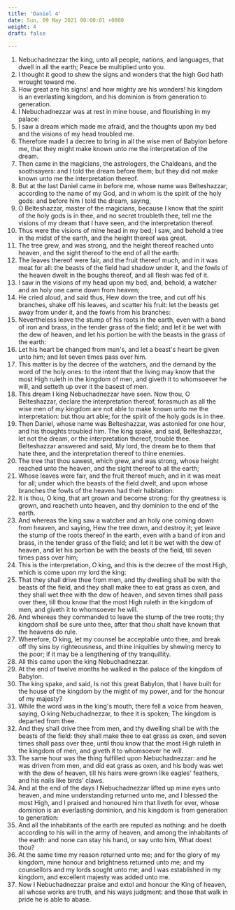 ```yaml
---
title: 'Daniel 4'
date: Sun, 09 May 2021 00:00:01 +0000
weight: 4
draft: false
  
---
```


1. Nebuchadnezzar the king, unto all people, nations, and languages, that dwell in all the earth; Peace be multiplied unto you.
2. I thought it good to shew the signs and wonders that the high God hath wrought toward me.
3. How great are his signs! and how mighty are his wonders! his kingdom is an everlasting kingdom, and his dominion is from generation to generation.
4. I Nebuchadnezzar was at rest in mine house, and flourishing in my palace:
5. I saw a dream which made me afraid, and the thoughts upon my bed and the visions of my head troubled me.
6. Therefore made I a decree to bring in all the wise men of Babylon before me, that they might make known unto me the interpretation of the dream.
7. Then came in the magicians, the astrologers, the Chaldeans, and the soothsayers: and I told the dream before them; but they did not make known unto me the interpretation thereof.
8. But at the last Daniel came in before me, whose name was Belteshazzar, according to the name of my God, and in whom is the spirit of the holy gods: and before him I told the dream, saying,
9. O Belteshazzar, master of the magicians, because I know that the spirit of the holy gods is in thee, and no secret troubleth thee, tell me the visions of my dream that I have seen, and the interpretation thereof.
10. Thus were the visions of mine head in my bed; I saw, and behold a tree in the midst of the earth, and the height thereof was great.
11. The tree grew, and was strong, and the height thereof reached unto heaven, and the sight thereof to the end of all the earth:
12. The leaves thereof were fair, and the fruit thereof much, and in it was meat for all: the beasts of the field had shadow under it, and the fowls of the heaven dwelt in the boughs thereof, and all flesh was fed of it.
13. I saw in the visions of my head upon my bed, and, behold, a watcher and an holy one came down from heaven;
14. He cried aloud, and said thus, Hew down the tree, and cut off his branches, shake off his leaves, and scatter his fruit: let the beasts get away from under it, and the fowls from his branches:
15. Nevertheless leave the stump of his roots in the earth, even with a band of iron and brass, in the tender grass of the field; and let it be wet with the dew of heaven, and let his portion be with the beasts in the grass of the earth:
16. Let his heart be changed from man's, and let a beast's heart be given unto him; and let seven times pass over him.
17. This matter is by the decree of the watchers, and the demand by the word of the holy ones: to the intent that the living may know that the most High ruleth in the kingdom of men, and giveth it to whomsoever he will, and setteth up over it the basest of men.
18. This dream I king Nebuchadnezzar have seen. Now thou, O Belteshazzar, declare the interpretation thereof, forasmuch as all the wise men of my kingdom are not able to make known unto me the interpretation: but thou art able; for the spirit of the holy gods is in thee.
19. Then Daniel, whose name was Belteshazzar, was astonied for one hour, and his thoughts troubled him. The king spake, and said, Belteshazzar, let not the dream, or the interpretation thereof, trouble thee. Belteshazzar answered and said, My lord, the dream be to them that hate thee, and the interpretation thereof to thine enemies.
20. The tree that thou sawest, which grew, and was strong, whose height reached unto the heaven, and the sight thereof to all the earth;
21. Whose leaves were fair, and the fruit thereof much, and in it was meat for all; under which the beasts of the field dwelt, and upon whose branches the fowls of the heaven had their habitation:
22. It is thou, O king, that art grown and become strong: for thy greatness is grown, and reacheth unto heaven, and thy dominion to the end of the earth.
23. And whereas the king saw a watcher and an holy one coming down from heaven, and saying, Hew the tree down, and destroy it; yet leave the stump of the roots thereof in the earth, even with a band of iron and brass, in the tender grass of the field; and let it be wet with the dew of heaven, and let his portion be with the beasts of the field, till seven times pass over him;
24. This is the interpretation, O king, and this is the decree of the most High, which is come upon my lord the king:
25. That they shall drive thee from men, and thy dwelling shall be with the beasts of the field, and they shall make thee to eat grass as oxen, and they shall wet thee with the dew of heaven, and seven times shall pass over thee, till thou know that the most High ruleth in the kingdom of men, and giveth it to whomsoever he will.
26. And whereas they commanded to leave the stump of the tree roots; thy kingdom shall be sure unto thee, after that thou shalt have known that the heavens do rule.
27. Wherefore, O king, let my counsel be acceptable unto thee, and break off thy sins by righteousness, and thine iniquities by shewing mercy to the poor; if it may be a lengthening of thy tranquillity.
28. All this came upon the king Nebuchadnezzar.
29. At the end of twelve months he walked in the palace of the kingdom of Babylon.
30. The king spake, and said, Is not this great Babylon, that I have built for the house of the kingdom by the might of my power, and for the honour of my majesty?
31. While the word was in the king's mouth, there fell a voice from heaven, saying, O king Nebuchadnezzar, to thee it is spoken; The kingdom is departed from thee.
32. And they shall drive thee from men, and thy dwelling shall be with the beasts of the field: they shall make thee to eat grass as oxen, and seven times shall pass over thee, until thou know that the most High ruleth in the kingdom of men, and giveth it to whomsoever he will.
33. The same hour was the thing fulfilled upon Nebuchadnezzar: and he was driven from men, and did eat grass as oxen, and his body was wet with the dew of heaven, till his hairs were grown like eagles' feathers, and his nails like birds' claws.
34. And at the end of the days I Nebuchadnezzar lifted up mine eyes unto heaven, and mine understanding returned unto me, and I blessed the most High, and I praised and honoured him that liveth for ever, whose dominion is an everlasting dominion, and his kingdom is from generation to generation:
35. And all the inhabitants of the earth are reputed as nothing: and he doeth according to his will in the army of heaven, and among the inhabitants of the earth: and none can stay his hand, or say unto him, What doest thou?
36. At the same time my reason returned unto me; and for the glory of my kingdom, mine honour and brightness returned unto me; and my counsellors and my lords sought unto me; and I was established in my kingdom, and excellent majesty was added unto me.
37. Now I Nebuchadnezzar praise and extol and honour the King of heaven, all whose works are truth, and his ways judgment: and those that walk in pride he is able to abase.
